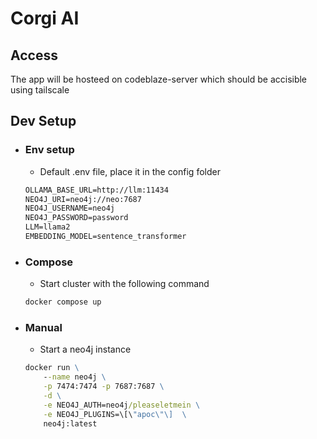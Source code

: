 # Corgi AI

## Access

The app will be hosteed on codeblaze-server which should be accisible using tailscale

## Dev Setup

- ### Env setup
    - Default .env file, place it in the config folder
    ```cmd
    OLLAMA_BASE_URL=http://llm:11434
    NEO4J_URI=neo4j://neo:7687
    NEO4J_USERNAME=neo4j
    NEO4J_PASSWORD=password
    LLM=llama2
    EMBEDDING_MODEL=sentence_transformer
    ```

- ### Compose
    - Start cluster with the following command
    ```cmd
    docker compose up
    ```

- ### Manual
    - Start a neo4j instance

    ```cmd
    docker run \
        --name neo4j \
        -p 7474:7474 -p 7687:7687 \
        -d \
        -e NEO4J_AUTH=neo4j/pleaseletmein \
        -e NEO4J_PLUGINS=\[\"apoc\"\]  \
        neo4j:latest
    ```

